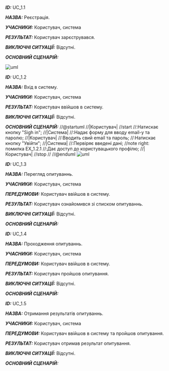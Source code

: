 ***ID:*** UC_1.1
    
***НАЗВА:*** Реєстрація.
    
***УЧАСНИКИ:*** Користувач, система

***РЕЗУЛЬТАТ:*** Користувач зарєструвався.

***ВИКЛЮЧНІ СИТУАЦІЇ:*** Відсутні.

***ОСНОВНИЙ СЦЕНАРІЙ:***

![uml](http://www.plantuml.com/plantuml/png/hL51IiKm4Dtd5A77Q3S5Z-0914K4hKNRNHRQe6w4Rae4GRn220Qas7g5zsxaZAv4-rUVGERDJDxB6wQ-xewkklxYt3WyO-KDtddBWHu9aG_EVFTDYHT91srY5ZHP2GjMV6AcjyNXsMbZ-xQeZ3luKK361w8JvYkoo6Oah7X3LkQVVn0j5hcqfbq6ILLPcPoqB2Zode5FrPRNyh_oBmbwJX8V9HjtUcMGnwFEcUHaDOw5mGg82lO-A1Blb4TVRQ_YiZNrINCiw_e2)



***ID:*** UC_1.2
    
***НАЗВА:*** Вхід в систему.
    
***УЧАСНИКИ:*** Користувач, система

***РЕЗУЛЬТАТ:*** Користувач ввійшов в систему.

***ВИКЛЮЧНІ СИТУАЦІЇ:*** Відсутні.

***ОСНОВНИЙ СЦЕНАРІЙ:***
//@startuml
//|Користувач|
//start
//:Натискає кнопку "Sigh in";
//|Система|
//:Надає форму для вводу email-у та паролю;
//|Користувач|
//:Вводить свий email та пароль;
//:Натискає кнопку "Увійти";
//|Система|
//:Первіряє введені дані;
//note right: помилка EX_1.2.1
//:Дає доступ до користувацького профілю;
//|Користувач|
//stop
//
//@enduml
![uml](http://www.plantuml.com/plantuml/png/XL6rUKCn4EurXJxNuIxC2uIhC3CeLPYPcMa0CzjwA_otKUwiBlXGElf1DNEcPzRCJuohHTp3qYeIj4Rhj84G0hIpg79vLOOdtgvB4YbUNMh-PM7X8KKRsjSyCZIiHoPzvJpcpOr051a45bqh8f0cseH0PBY58sawqGZnRH7XoC14pyXuFY-uDw3XSSSgB5STb_z6hWpdhXq93XzgMkDj0aatwzkWm_9_XU038Rf6Kaf-LlE2AArA4QtIYVIp0iv6-CtIjHQbiYXNarDcGC-oCQPCI5Xaa41QK7LZHrTnGKb1CO-x51BIPPqqUBaDq_ecU9iE9Ogmf3tHH9jq_QT1SsPgMgcQWSb-Fk9F)

***ID:*** UC_1.3
    
***НАЗВА:*** Перегляд опитуваннь.
    
***УЧАСНИКИ:*** Користувач, система

***ПЕРЕДУМОВИ:*** Користувач ввійшов в систему.

***РЕЗУЛЬТАТ:*** Користувач ознайомився зі списком опитуваннь.

***ВИКЛЮЧНІ СИТУАЦІЇ:*** Відсутні.

***ОСНОВНИЙ СЦЕНАРІЙ:***



***ID:*** UC_1.4
    
***НАЗВА:*** Проходження опитуваннь.
    
***УЧАСНИКИ:*** Користувач, система

***ПЕРЕДУМОВИ:*** Користувач ввійшов в систему.

***РЕЗУЛЬТАТ:*** Користувач пройшов опитування.

***ВИКЛЮЧНІ СИТУАЦІЇ:*** Відсутні.

***ОСНОВНИЙ СЦЕНАРІЙ:***



***ID:*** UC_1.5
    
***НАЗВА:*** Отримання результатів опитуваннь.
    
***УЧАСНИКИ:*** Користувач, система

***ПЕРЕДУМОВИ:*** Користувач ввійшов в систему та пройшов опитування.

***РЕЗУЛЬТАТ:*** Користувач отримав результат опитування.

***ВИКЛЮЧНІ СИТУАЦІЇ:*** Відсутні.

***ОСНОВНИЙ СЦЕНАРІЙ:***


